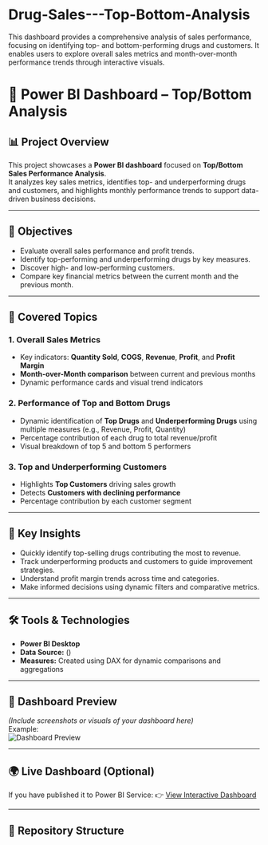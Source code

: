 # Drug-Sales---Top-Bottom-Analysis
This dashboard provides a comprehensive analysis of sales performance, focusing on identifying top- and bottom-performing drugs and customers. It enables users to explore overall sales metrics and month-over-month performance trends through interactive visuals.

# 💊 Power BI Dashboard – Top/Bottom Analysis

## 📊 Project Overview
This project showcases a **Power BI dashboard** focused on **Top/Bottom Sales Performance Analysis**.  
It analyzes key sales metrics, identifies top- and underperforming drugs and customers, and highlights monthly performance trends to support data-driven business decisions.

---

## 🎯 Objectives
- Evaluate overall sales performance and profit trends.
- Identify top-performing and underperforming drugs by key measures.
- Discover high- and low-performing customers.
- Compare key financial metrics between the current month and the previous month.

---

## 🧩 Covered Topics

### **1. Overall Sales Metrics**
- Key indicators: **Quantity Sold**, **COGS**, **Revenue**, **Profit**, and **Profit Margin**
- **Month-over-Month comparison** between current and previous months
- Dynamic performance cards and visual trend indicators

### **2. Performance of Top and Bottom Drugs**
- Dynamic identification of **Top Drugs** and **Underperforming Drugs** using multiple measures (e.g., Revenue, Profit, Quantity)
- Percentage contribution of each drug to total revenue/profit
- Visual breakdown of top 5 and bottom 5 performers

### **3. Top and Underperforming Customers**
- Highlights **Top Customers** driving sales growth
- Detects **Customers with declining performance**
- Percentage contribution by each customer segment

---

## 🧠 Key Insights
- Quickly identify top-selling drugs contributing the most to revenue.
- Track underperforming products and customers to guide improvement strategies.
- Understand profit margin trends across time and categories.
- Make informed decisions using dynamic filters and comparative metrics.

---

## 🛠️ Tools & Technologies
- **Power BI Desktop**
- **Data Source:** ()
- **Measures:** Created using DAX for dynamic comparisons and aggregations

---

## 📸 Dashboard Preview
*(Include screenshots or visuals of your dashboard here)*  
Example:  
![Dashboard Preview](screenshots/dashboard_overview.png)

---

## 🌍 Live Dashboard (Optional)
If you have published it to Power BI Service:
👉 [View Interactive Dashboard](https://app.powerbi.com/view?r=YOUR_LINK_HERE)

---

## 📁 Repository Structure
